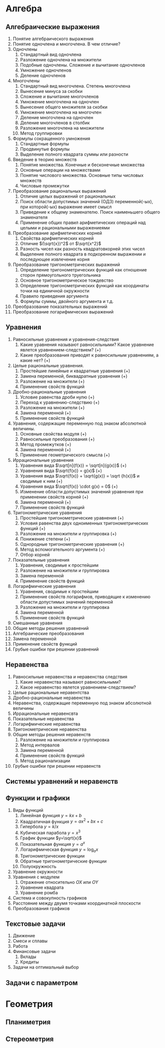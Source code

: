 # Алгебра
## Алгебраические выражения

1. Понятие алгебраического выражения
2. Понятие одночлена и многочлена. В чем отличие?
3. Одночлены
   1. Стандартный вид одночлена
   2. Разложение одночлена на множители
   3. Подобные одночлены. Сложение и вычитание одночленов
   4. Умножение одночленов
   5. Деление одночленов
4. Многочлены
   1. Стандартный вид многочлена. Степень многочлена
   2. Вынесение минуса за скобки
   3. Сложение и вычитание многочленов
   4. Умножение многочлена на одночлен
   5. Вынесение общего множителя за скобки
   6. Умножение многочлена на многочлен
   7. Деление многочлена на одночлен
   8. Деление многочленов в столбик
   9. Разложение многочлена на множители
   10. Метод группировки
5. Формулы сокращенного умножения
   1. Стандартные формулы
   2. Продвинутые формулы
   3. Выделение полного квадрата суммы или разности
6. Введение в теорию множеств
   1. Понятие множества. Конечные и бесконечные множества
   2. Основные операции на множествами
   3. Понятие числового множества. Основные типы числовых множеств
   4.  Числовые промежутки
7. Преобразование рациональных выражений
   1. Отличие целых выражений от рациональных
   2. Поиск области допустимых значений (ОДЗ) переменной(-ых), при которой(-ых) выражение имеет смысл
   3.  Приведение к общему знаменателю. Поиск наименьшего общего знаменателя
   4.  Применение общих правил арифметических операций над целыми и рациональными выражениеями 
8. Преобразование арифметических корней
   1. Свойства арифметических корней
   2. Отличие $(\sqrt{x})^2$ от $\sqrt{x^2}$
   3. Разность чисел как разность квадратовкорней этих чисел
   4. Выделение полного квадрата в подкоренном выражении и последующее извлечение корня
9. Преобразование тригонометрических выражений
   1. Определение тригонометрических функций как отношение сторон прямоугольного труегольника
   2. Основное тригонометрическое тождевство
   3. Определение тригонометрических функций как координаты точки на единичной окружности
   4. Правило приведения аргумента
   5. Формулы суммы, двойного аргумента и т.д.
10. Преобразование показательных выражений
11. Преобразование логарифмических выражений
## Уравнения
1. Равносильные уравнения и уравнения-следствия
   1. Какие уравнения называют равносильными? Какое уравнение явлется уравнением-следствием? (+)
   2. Какие преобразования приводят к равносильным уравнениям, а какие нет? (+)
2. Целые рациональные уравнения.
   1. Простейшие линейные и квадратные уравнения (+)
   2. Замена переменной, биквадратные уравнения (+)
   3. Разложение на множители (+)
   4. Применение свойств функций 
3. Дробно-рациональные уравнения 
   1. Условие равенства дроби нулю (+)
   2. Переход к уравнению-следствию (+)
   3. Разложение на множители (+)
   4. Замена переменной (+)
   5. Применение свойств функций 
4. Уравнения, содержащие переменную под знаком абсолютной величины.
   1. Основные свойства модуля (+)
   2. Равносильные преобразования (+)
   3. Метод промежутков (+)
   4. Замена переменной (+)
   5. Применение геометрического смысла (+)
5. Иррациональные уравнения
   1. Уравнения вида $\sqrt[n]{f(x)} = \sqrt[n]{g(x)}$ (+)
   2. Уравнения вида $\sqrt{f(x)} = g(x)$ (+)
   3. Уравнения вида $\sqrt{f(x)} + \sqrt{g(x)} = \sqrt {h(x)}$ и сводимые к ним (+)
   4. Уравнения вида $\sqrt{f(x)} \cdot g(x) = 0$ (+)
   5. Изменение области допустимых значений уравнения при применении свойств корней (+)
   6. Замена переменной (+)
   7. Применение свойств функций
6. Тригонометрические уравнения
   1. Простейшие тригонометрические уравнения (+)
   2. Условия равенства двух одноименных тригонометрических функций (+)
   3. Разложение на множители и группировка (+)
   4. Понижение степени (+)
   5. Однородные тригонометрические уравнения (+)
   6. Метод вспомогательного аргумента (+)
   7. Отбор корней
7. Показательные уравнения
   1. Уравнения, сводимые к простейшим
   2. Разложение на множители и группировка
   3. Замена переменной
   4. Применение свойств функций
8. Логарифмические уравнения
   1. Уравнения, сводимые к простейшим
   2. Применение свойств логарифмов, приводящие к изменению области допустимых значений переменной
   3. Разложение на множители и группировка
   4. Замена переменной
   5. Применение свойств функций
9.  Смешанные уравнения
10. Общие методы решения уравнений
   6. Алгебраические преобразования
   7. Замена переменной
   8. Применение свойств функций
11. Грубые ошибки при решении уравнений
## Неравенства
1. Равносильные неравенства и неравенства следствия
   1. Какие неравенства называют равносильными?
   2. Какое неравенство явлется уравнением-следствием?
2. Целые рациональные неравентства
3. Дробно-рациональные неравенства
4. Неравенства, содержащие переменную под знаком абсолютной величины
5. Иррациональные неравенсвта
6. Показательные неравенства
7. Логарифмические неравенства
8. Тригонометрические неравенства
9. Общие методы решения неравенств
   1. Разложение на множители и группировка
   2. Метод интервалов
   3. Замена переменной
   4. Применение свойств функций
   5. Метод рационализации
10. Грубые ошибки при решении неравенств
## Системы уравнений и неравенств
## Функции и графики
1. Виды функций
   1. Линейная функция $y=kx+b$
   2. Квадратичная функция $y=ax^2+bx+c$
   3. Гипербола $y=k/x$
   4. Кубическая парабола $y=x^3$
   5. График функции $y=\sqrt{x}$
   6. Показательная функция $y=a^x$
   7. Логарифмическая функция $y=\log_a x$
   8. Тригонометрические функции
   9. Обратные тригонометрические функции
   10. Полуокружность
2. Уравнение окружности
3. Уравнения с модулем
   1. Отражение относительно $OX$ или $OY$
   2. Уравнение квадрата
   3. Уравнение ромба
4. Система и совокупность графиков
5. Расстояние между двумя точками координатной плоскости
6. Преобразования графиков
## Текстовые задачи
1. Движение
2. Смеси и сплавы
3. Работа
4. Финансовые задачи
   1. Вклады
   2. Кредиты
5. Задачи на оптимальный выбор
## Задачи с параметром

# Геометрия
## Планиметрия
## Стереометрия